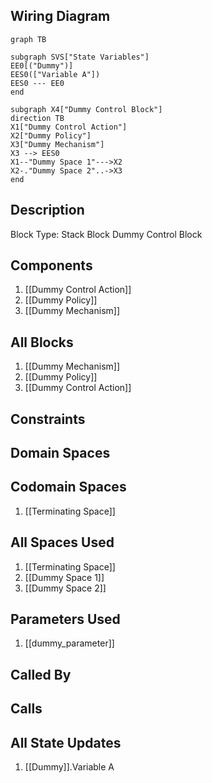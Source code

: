 ## Wiring Diagram

```mermaid
graph TB

subgraph SVS["State Variables"]
EE0[("Dummy")]
EES0(["Variable A"])
EES0 --- EE0
end

subgraph X4["Dummy Control Block"]
direction TB
X1["Dummy Control Action"]
X2["Dummy Policy"]
X3["Dummy Mechanism"]
X3 --> EES0
X1--"Dummy Space 1"--->X2
X2-."Dummy Space 2"..->X3
end
```

## Description

Block Type: Stack Block
Dummy Control Block
## Components
1. [[Dummy Control Action]]
2. [[Dummy Policy]]
3. [[Dummy Mechanism]]

## All Blocks
1. [[Dummy Mechanism]]
2. [[Dummy Policy]]
3. [[Dummy Control Action]]

## Constraints

## Domain Spaces

## Codomain Spaces
1. [[Terminating Space]]

## All Spaces Used
1. [[Terminating Space]]
2. [[Dummy Space 1]]
3. [[Dummy Space 2]]

## Parameters Used
1. [[dummy_parameter]]

## Called By

## Calls

## All State Updates
1. [[Dummy]].Variable A

